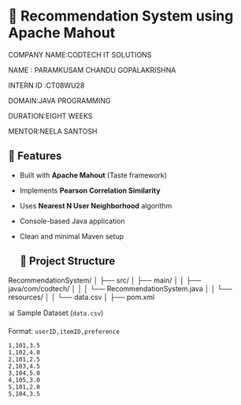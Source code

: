 # 🧠 Recommendation System using Apache Mahout

COMPANY NAME:CODTECH IT SOLUTIONS

NAME : PARAMKUSAM CHANDU GOPALAKRISHNA

INTERN ID :CT08WU28

DOMAIN:JAVA PROGRAMMING

DURATION:EIGHT WEEKS

MENTOR:NEELA SANTOSH

## 🚀 Features

- Built with **Apache Mahout** (Taste framework)
- Implements **Pearson Correlation Similarity**
- Uses **Nearest N User Neighborhood** algorithm
- Console-based Java application
- Clean and minimal Maven setup

  ## 📁 Project Structure

RecommendationSystem/ │ ├── src/ │ ├── main/ │ │ ├── java/com/codtech/ │ │ │ └── RecommendationSystem.java │ │ └── resources/ │ │ └── data.csv │ ├── pom.xml

📊 Sample Dataset (`data.csv`)

Format: `userID,itemID,preference`

```csv
1,101,3.5
1,102,4.0
2,101,2.5
2,103,4.5
3,104,5.0
4,105,3.0
5,101,2.0
5,104,3.5
